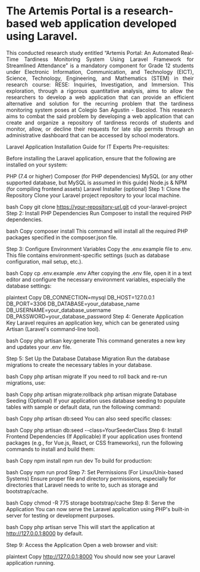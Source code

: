 <h1>The Artemis Portal is a research-based web application developed using Laravel. </h1>
  
  <div align="justify" style="font-size: 14px;">
This conducted research study entitled “Artemis Portal: An Automated Real-Time
Tardiness Monitoring System Using Laravel Framework for Streamlined Attendance” is a
mandatory component for Grade 12 students under Electronic Information, Communication, and
Technology (EICT), Science, Technology, Engineering, and Mathematics (STEM) in their
research course: RESE: Inquiries, Investigation, and Immersion. This exploration, through a
rigorous quantitative analysis, aims to allow the researchers to develop a web application that
can provide an efficient alternative and solution for the recurring problem that the tardiness
monitoring system poses at Colegio San Agustin - Bacolod.
This research aims to combat the said problem by developing a web application that can
create and organize a repository of tardiness records of students and monitor, allow, or decline
their requests for late slip permits through an administrative dashboard that can be accessed by
school moderators.
</div>

Laravel Application Installation Guide for IT Experts
Pre-requisites:

Before installing the Laravel application, ensure that the following are installed on your system:

PHP (7.4 or higher)
Composer (for PHP dependencies)
MySQL (or any other supported database, but MySQL is assumed in this guide)
Node.js & NPM (for compiling frontend assets)
Laravel Installer (optional)
Step 1: Clone the Repository
Clone your Laravel project repository to your local machine.

bash
Copy
git clone https://your-repository-url.git
cd your-laravel-project
Step 2: Install PHP Dependencies
Run Composer to install the required PHP dependencies.

bash
Copy
composer install
This command will install all the required PHP packages specified in the composer.json file.

Step 3: Configure Environment Variables
Copy the .env.example file to .env. This file contains environment-specific settings (such as database configuration, mail setup, etc.).

bash
Copy
cp .env.example .env
After copying the .env file, open it in a text editor and configure the necessary environment variables, especially the database settings:

plaintext
Copy
DB_CONNECTION=mysql
DB_HOST=127.0.0.1
DB_PORT=3306
DB_DATABASE=your_database_name
DB_USERNAME=your_database_username
DB_PASSWORD=your_database_password
Step 4: Generate Application Key
Laravel requires an application key, which can be generated using Artisan (Laravel's command-line tool).

bash
Copy
php artisan key:generate
This command generates a new key and updates your .env file.

Step 5: Set Up the Database
Database Migration
Run the database migrations to create the necessary tables in your database.

bash
Copy
php artisan migrate
If you need to roll back and re-run migrations, use:

bash
Copy
php artisan migrate:rollback
php artisan migrate
Database Seeding (Optional)
If your application uses database seeding to populate tables with sample or default data, run the following command:

bash
Copy
php artisan db:seed
You can also seed specific classes:

bash
Copy
php artisan db:seed --class=YourSeederClass
Step 6: Install Frontend Dependencies (If Applicable)
If your application uses frontend packages (e.g., for Vue.js, React, or CSS frameworks), run the following commands to install and build them:

bash
Copy
npm install
npm run dev
To build for production:

bash
Copy
npm run prod
Step 7: Set Permissions (For Linux/Unix-based Systems)
Ensure proper file and directory permissions, especially for directories that Laravel needs to write to, such as storage and bootstrap/cache.

bash
Copy
chmod -R 775 storage bootstrap/cache
Step 8: Serve the Application
You can now serve the Laravel application using PHP's built-in server for testing or development purposes.

bash
Copy
php artisan serve
This will start the application at http://127.0.0.1:8000 by default.

Step 9: Access the Application
Open a web browser and visit:

plaintext
Copy
http://127.0.0.1:8000
You should now see your Laravel application running.
